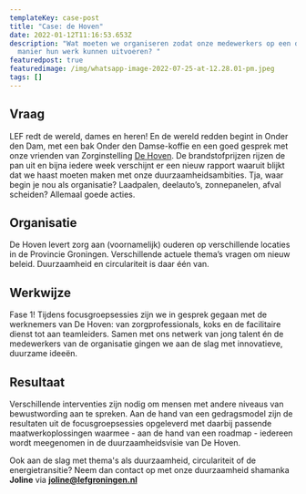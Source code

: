 ```yaml
---
templateKey: case-post
title: "Case: de Hoven"
date: 2022-01-12T11:16:53.653Z
description: "Wat moeten we organiseren zodat onze medewerkers op een duurzame
  manier hun werk kunnen uitvoeren? "
featuredpost: true
featuredimage: /img/whatsapp-image-2022-07-25-at-12.28.01-pm.jpeg
tags: []
---
```

## Vraag

LEF redt de wereld, dames en heren! En de wereld redden begint in Onder den Dam, met een bak Onder den Damse-koffie en een goed gesprek met onze vrienden van Zorginstelling [De Hoven](https://www.linkedin.com/company/dehoven/). De brandstofprijzen rijzen de pan uit en bijna iedere week verschijnt er een nieuw rapport waaruit blijkt dat we haast moeten maken met onze duurzaamheidsambities. Tja, waar begin je nou als organisatie? Laadpalen, deelauto’s, zonnepanelen, afval scheiden? Allemaal goede acties. 

## Organisatie

De Hoven levert zorg aan (voornamelijk) ouderen op verschillende locaties in de Provincie Groningen. Verschillende actuele thema’s vragen om nieuw beleid. Duurzaamheid en circulariteit is daar één van.

## Werkwijze

Fase 1! Tijdens focusgroepsessies zijn we in gesprek gegaan met de werknemers van De Hoven: van zorgprofessionals, koks en de facilitaire dienst tot aan teamleiders. Samen met ons netwerk van jong talent én de medewerkers van de organisatie gingen we aan de slag met innovatieve, duurzame ideeën. 

## Resultaat

Verschillende interventies zijn nodig om mensen met andere niveaus van bewustwording aan te spreken. Aan de hand van een gedragsmodel zijn de resultaten uit de focusgroepsessies opgeleverd met daarbij passende maatwerkoplossingen waarmee - aan de hand van een roadmap - iedereen wordt meegenomen in de duurzaamheidsvisie van De Hoven.

Ook aan de slag met thema's als duurzaamheid, circulariteit of de energietransitie? Neem dan contact op met onze duurzaamheid shamanka **Joline** via **[joline@lefgroningen.nl](joline@lefgroningen.nl)**